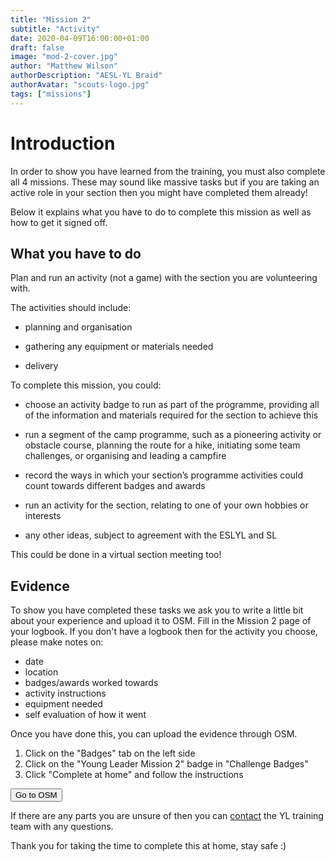 ```yaml
---
title: "Mission 2"
subtitle: "Activity"
date: 2020-04-09T16:00:00+01:00
draft: false
image: "mod-2-cover.jpg"
author: "Matthew Wilson"
authorDescription: "AESL-YL Braid"
authorAvatar: "scouts-logo.jpg"
tags: ["missions"]
---
```


# Introduction

In order to show you have learned from the training, you must also complete all 4 missions. These may sound like massive tasks but if you are taking an active role in your section then you might have completed them already!

Below it explains what you have to do to complete this mission as well as how to get it signed off.

## What you have to do

Plan and run an activity (not a game) with the section you are volunteering with.

The activities should include:

- planning and organisation 

- gathering any equipment or materials needed

- delivery 

To complete this mission, you could:

- choose an activity badge to run as part of the programme, providing all of the information and materials required for the section to achieve this

- run a segment of the camp programme, such as a pioneering activity or obstacle course, planning the route for a hike, initiating some team challenges, or organising and leading a campfire

- record the ways in which your section’s programme activities could count towards different badges and awards 

- run an activity for the section, relating to one of your own hobbies or interests

- any other ideas, subject to agreement with the ESLYL and SL

This could be done in a virtual section meeting too!

## Evidence

To show you have completed these tasks we ask you to write a little bit about your experience and upload it to OSM. Fill in the Mission 2 page of your logbook. If you don't have a logbook then for the activity you choose, please make notes on:

- date
- location
- badges/awards worked towards
- activity instructions
- equipment needed
- self evaluation of how it went

Once you have done this, you can upload the evidence through OSM.

1. Click on the "Badges" tab on the left side
2. Click on the "Young Leader Mission 2" badge in "Challenge Badges"
3. Click "Complete at home" and follow the instructions

<a href="https://www.onlinescoutmanager.co.uk/main.php">
 <button type="button" class="go-to-osm">Go to OSM</button>
</a>

If there are any parts you are unsure of then you can [contact](/contact) the YL training team with any questions.

Thank you for taking the time to complete this at home, stay safe :)
